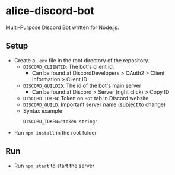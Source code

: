 # alice-discord-bot
Multi-Purpose Discord Bot written for Node.js.

## Setup
- Create a `.env` file in the root directory of the repository.
  - `DISCORD_CLIENTID`: The bot's client id.
    - Can be found at DiscordDevelopers > OAuth2 > Client Information > Client ID
  - `DISCORD_GUILDID`: The id of the bot's main server
    - Can be found at Discord > Server (right click) > Copy ID
  - `DISCORD_TOKEN`: Token on `Bot` tab in Discord website
  - `DISCORD_GUILD`: Important server name (subject to change)
  - Syntax example
    ```
    DISCORD_TOKEN="token string"
    ```
- Run `npm install` in the root folder

## Run
- Run `npm start` to start the server
